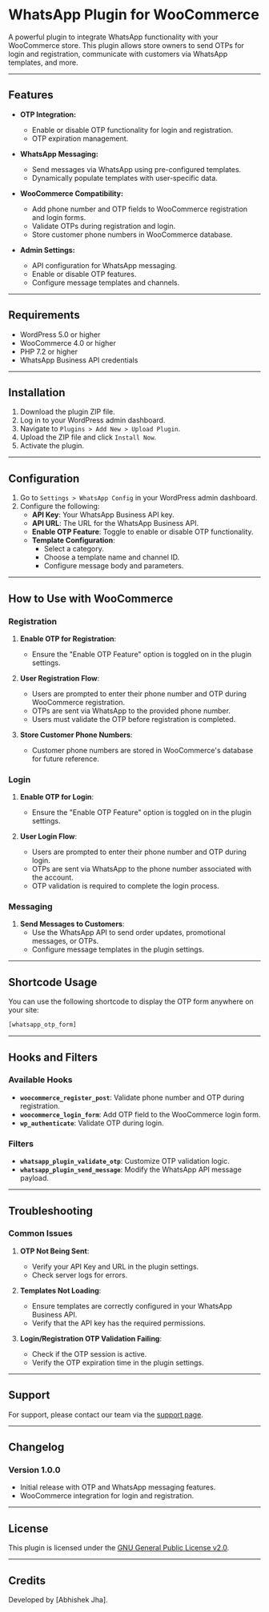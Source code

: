 # WhatsApp Plugin for WooCommerce

A powerful plugin to integrate WhatsApp functionality with your WooCommerce store. This plugin allows store owners to send OTPs for login and registration, communicate with customers via WhatsApp templates, and more.

---

## Features

- **OTP Integration:**
  - Enable or disable OTP functionality for login and registration.
  - OTP expiration management.

- **WhatsApp Messaging:**
  - Send messages via WhatsApp using pre-configured templates.
  - Dynamically populate templates with user-specific data.

- **WooCommerce Compatibility:**
  - Add phone number and OTP fields to WooCommerce registration and login forms.
  - Validate OTPs during registration and login.
  - Store customer phone numbers in WooCommerce database.

- **Admin Settings:**
  - API configuration for WhatsApp messaging.
  - Enable or disable OTP features.
  - Configure message templates and channels.

---

## Requirements

- WordPress 5.0 or higher
- WooCommerce 4.0 or higher
- PHP 7.2 or higher
- WhatsApp Business API credentials

---

## Installation

1. Download the plugin ZIP file.
2. Log in to your WordPress admin dashboard.
3. Navigate to `Plugins > Add New > Upload Plugin`.
4. Upload the ZIP file and click `Install Now`.
5. Activate the plugin.

---

## Configuration

1. Go to `Settings > WhatsApp Config` in your WordPress admin dashboard.
2. Configure the following:
   - **API Key**: Your WhatsApp Business API key.
   - **API URL**: The URL for the WhatsApp Business API.
   - **Enable OTP Feature**: Toggle to enable or disable OTP functionality.
   - **Template Configuration**:
     - Select a category.
     - Choose a template name and channel ID.
     - Configure message body and parameters.

---

## How to Use with WooCommerce

### Registration

1. **Enable OTP for Registration**:
   - Ensure the "Enable OTP Feature" option is toggled on in the plugin settings.

2. **User Registration Flow**:
   - Users are prompted to enter their phone number and OTP during WooCommerce registration.
   - OTPs are sent via WhatsApp to the provided phone number.
   - Users must validate the OTP before registration is completed.

3. **Store Customer Phone Numbers**:
   - Customer phone numbers are stored in WooCommerce's database for future reference.

### Login

1. **Enable OTP for Login**:
   - Ensure the "Enable OTP Feature" option is toggled on in the plugin settings.

2. **User Login Flow**:
   - Users are prompted to enter their phone number and OTP during login.
   - OTPs are sent via WhatsApp to the phone number associated with the account.
   - OTP validation is required to complete the login process.

### Messaging

1. **Send Messages to Customers**:
   - Use the WhatsApp API to send order updates, promotional messages, or OTPs.
   - Configure message templates in the plugin settings.

---

## Shortcode Usage

You can use the following shortcode to display the OTP form anywhere on your site:

```php
[whatsapp_otp_form]
```

---

## Hooks and Filters

### Available Hooks

- **`woocommerce_register_post`**: Validate phone number and OTP during registration.
- **`woocommerce_login_form`**: Add OTP field to the WooCommerce login form.
- **`wp_authenticate`**: Validate OTP during login.

### Filters

- **`whatsapp_plugin_validate_otp`**: Customize OTP validation logic.
- **`whatsapp_plugin_send_message`**: Modify the WhatsApp API message payload.

---

## Troubleshooting

### Common Issues

1. **OTP Not Being Sent**:
   - Verify your API Key and URL in the plugin settings.
   - Check server logs for errors.

2. **Templates Not Loading**:
   - Ensure templates are correctly configured in your WhatsApp Business API.
   - Verify that the API key has the required permissions.

3. **Login/Registration OTP Validation Failing**:
   - Check if the OTP session is active.
   - Verify the OTP expiration time in the plugin settings.

---

## Support

For support, please contact our team via the [support page](mailto:abhishekajeetjha@gmail.com).

---

## Changelog

### Version 1.0.0
- Initial release with OTP and WhatsApp messaging features.
- WooCommerce integration for login and registration.

---

## License

This plugin is licensed under the [GNU General Public License v2.0](https://www.gnu.org/licenses/old-licenses/gpl-2.0.html).

---

## Credits

Developed by [Abhishek Jha].
